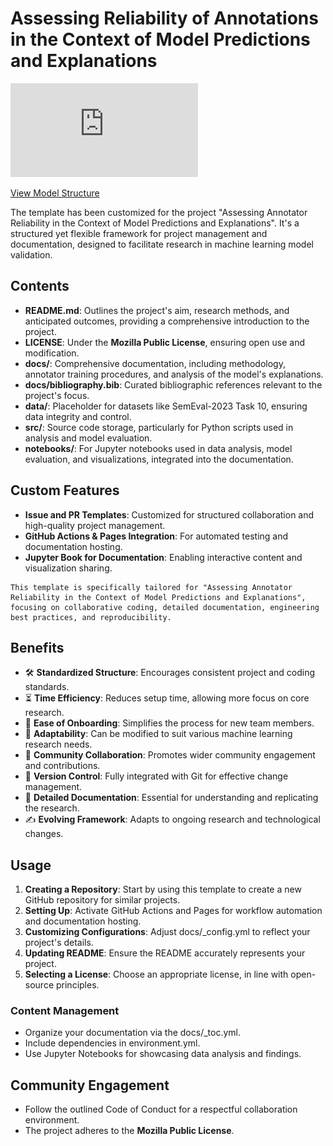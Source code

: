 # Assessing Reliability of Annotations in the Context of Model Predictions and Explanations

![Model Struture](https://github.com/hadimh93/Explainable_Annotations_Reliability/blob/main/reports/figures/model.pdf?raw=true)

[View Model Structure](https://github.com/hadimh93/Explainable_Annotations_Reliability/blob/main/reports/figures/model.pdf)


The template has been customized for the project "Assessing Annotator Reliability in the Context of Model Predictions and Explanations". It's a structured yet flexible framework for project management and documentation, designed to facilitate research in machine learning model validation.

## Contents

- **README.md**: Outlines the project's aim, research methods, and anticipated outcomes, providing a comprehensive introduction to the project.
- **LICENSE**: Under the **Mozilla Public License**, ensuring open use and modification.
- **docs/**: Comprehensive documentation, including methodology, annotator training procedures, and analysis of the model's explanations.
- **docs/bibliography.bib**: Curated bibliographic references relevant to the project's focus.
- **data/**: Placeholder for datasets like SemEval-2023 Task 10, ensuring data integrity and control.
- **src/**: Source code storage, particularly for Python scripts used in analysis and model evaluation.
- **notebooks/**: For Jupyter notebooks used in data analysis, model evaluation, and visualizations, integrated into the documentation.

## Custom Features

- **Issue and PR Templates**: Customized for structured collaboration and high-quality project management.
- **GitHub Actions & Pages Integration**: For automated testing and documentation hosting.
- **Jupyter Book for Documentation**: Enabling interactive content and visualization sharing.

```{important}
This template is specifically tailored for "Assessing Annotator Reliability in the Context of Model Predictions and Explanations", focusing on collaborative coding, detailed documentation, engineering best practices, and reproducibility.
```

## Benefits

- 🛠️ **Standardized Structure**: Encourages consistent project and coding standards.
- ⏳ **Time Efficiency**: Reduces setup time, allowing more focus on core research.
- 🚀 **Ease of Onboarding**: Simplifies the process for new team members.
- 🎨 **Adaptability**: Can be modified to suit various machine learning research needs.
- 🤝 **Community Collaboration**: Promotes wider community engagement and contributions.
- 🔄 **Version Control**: Fully integrated with Git for effective change management.
- 📖 **Detailed Documentation**: Essential for understanding and replicating the research.
- ✍️ **Evolving Framework**: Adapts to ongoing research and technological changes.

## Usage

1. **Creating a Repository**: Start by using this template to create a new GitHub repository for similar projects.
2. **Setting Up**: Activate GitHub Actions and Pages for workflow automation and documentation hosting.
3. **Customizing Configurations**: Adjust docs/_config.yml to reflect your project's details.
4. **Updating README**: Ensure the README accurately represents your project.
5. **Selecting a License**: Choose an appropriate license, in line with open-source principles.

### Content Management

- Organize your documentation via the docs/_toc.yml.
- Include dependencies in environment.yml.
- Use Jupyter Notebooks for showcasing data analysis and findings.

## Community Engagement

- Follow the outlined Code of Conduct for a respectful collaboration environment.
- The project adheres to the **Mozilla Public License**.

 
